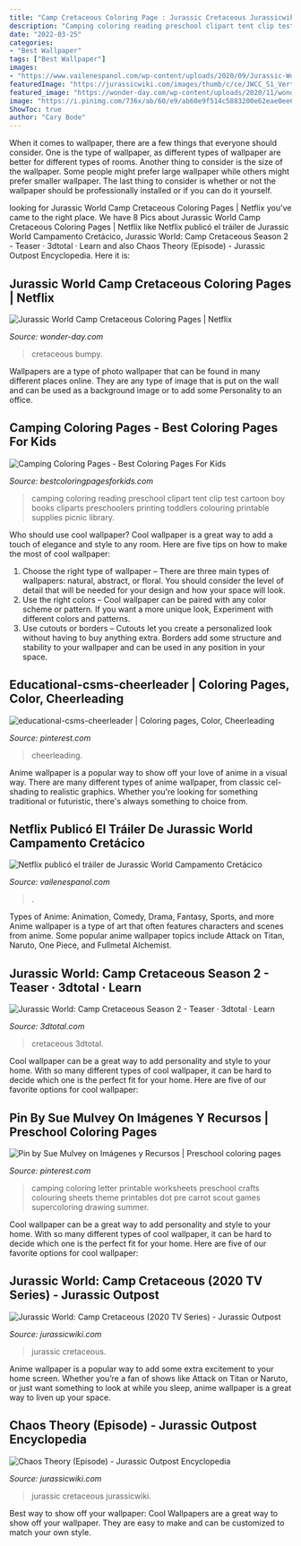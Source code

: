 ```yaml
---
title: "Camp Cretaceous Coloring Page : Jurassic Cretaceous Jurassicwiki"
description: "Camping coloring reading preschool clipart tent clip test cartoon boy books cliparts preschoolers printing toddlers colouring printable supplies picnic library"
date: "2022-03-25"
categories:
- "Best Wallpaper"
tags: ["Best Wallpaper"]
images:
- "https://www.vailenespanol.com/wp-content/uploads/2020/09/Jurassic-World-Camp-Cretaceous.jpg"
featuredImage: "https://jurassicwiki.com/images/thumb/c/ce/JWCC_S1_Vertical_Main_RGB_PRE.jpg/1200px-JWCC_S1_Vertical_Main_RGB_PRE.jpg"
featured_image: "https://wonder-day.com/wp-content/uploads/2020/11/wonder-day-camp-cretaceous-17.jpg"
image: "https://i.pinimg.com/736x/ab/60/e9/ab60e9f514c5883200e62eae0ee6b50c.jpg"
ShowToc: true
author: "Cary Bode"
---
```



When it comes to wallpaper, there are a few things that everyone should consider. One is the type of wallpaper, as different types of wallpaper are better for different types of rooms. Another thing to consider is the size of the wallpaper. Some people might prefer large wallpaper while others might prefer smaller wallpaper. The last thing to consider is whether or not the wallpaper should be professionally installed or if you can do it yourself.

	

		
looking for Jurassic World Camp Cretaceous Coloring Pages | Netflix you've came to the right place. We have 8 Pics about Jurassic World Camp Cretaceous Coloring Pages | Netflix like Netflix publicó el tráiler de Jurassic World Campamento Cretácico, Jurassic World: Camp Cretaceous Season 2 - Teaser · 3dtotal · Learn and also Chaos Theory (Episode) - Jurassic Outpost Encyclopedia. Here it is:
		
    
## Jurassic World Camp Cretaceous Coloring Pages | Netflix

<img loading=lazy src="https://wonder-day.com/wp-content/uploads/2020/11/wonder-day-camp-cretaceous-17.jpg" onerror="this.onerror=null;this.src='https://tse3.mm.bing.net/th?id=OIP.Gw1nKNEfYg9l9RV05r5PRgHaGk&amp;pid=15.1';" alt="Jurassic World Camp Cretaceous Coloring Pages | Netflix">

_Source: wonder-day.com_

>cretaceous bumpy. 

	



Wallpapers are a type of photo wallpaper that can be found in many different places online. They are any type of image that is put on the wall and can be used as a background image or to add some Personality to an office.

    
## Camping Coloring Pages - Best Coloring Pages For Kids

<img loading=lazy src="https://www.bestcoloringpagesforkids.com/wp-content/uploads/2018/05/Sleeping-in-Tent-Coloring-Page.jpg" onerror="this.onerror=null;this.src='https://tse4.mm.bing.net/th?id=OIP.gEOTuTXumX87OcjkUCnrNgHaJ4&amp;pid=15.1';" alt="Camping Coloring Pages - Best Coloring Pages For Kids">

_Source: bestcoloringpagesforkids.com_

>camping coloring reading preschool clipart tent clip test cartoon boy books cliparts preschoolers printing toddlers colouring printable supplies picnic library. 

	

Who should use cool wallpaper?
Cool wallpaper is a great way to add a touch of elegance and style to any room. Here are five tips on how to make the most of cool wallpaper: 
1) Choose the right type of wallpaper – There are three main types of wallpapers: natural, abstract, or floral. You should consider the level of detail that will be needed for your design and how your space will look. 
2) Use the right colors – Cool wallpaper can be paired with any color scheme or pattern. If you want a more unique look, Experiment with different colors and patterns. 
3) Use cutouts or borders – Cutouts let you create a personalized look without having to buy anything extra. Borders add some structure and stability to your wallpaper and can be used in any position in your space.

    
## Educational-csms-cheerleader | Coloring Pages, Color, Cheerleading

<img loading=lazy src="https://i.pinimg.com/736x/64/54/99/6454996e7280e86e8daa76d9240dbd2d.jpg" onerror="this.onerror=null;this.src='https://tse4.mm.bing.net/th?id=OIP.65VM5ROu1ZKwoNuUV3cLYAHaKe&amp;pid=15.1';" alt="educational-csms-cheerleader | Coloring pages, Color, Cheerleading">

_Source: pinterest.com_

>cheerleading. 

	

Anime wallpaper is a popular way to show off your love of anime in a visual way. There are many different types of anime wallpaper, from classic cel-shading to realistic graphics. Whether you're looking for something traditional or futuristic, there's always something to choice from.

    
## Netflix Publicó El Tráiler De Jurassic World Campamento Cretácico

<img loading=lazy src="https://www.vailenespanol.com/wp-content/uploads/2020/09/Jurassic-World-Camp-Cretaceous.jpg" onerror="this.onerror=null;this.src='https://tse4.mm.bing.net/th?id=OIP.3FyJrNEGwn8UcUZfh0D7gwHaDA&amp;pid=15.1';" alt="Netflix publicó el tráiler de Jurassic World Campamento Cretácico">

_Source: vailenespanol.com_

>. 

	

Types of Anime: Animation, Comedy, Drama, Fantasy, Sports, and more
Anime wallpaper is a type of art that often features characters and scenes from anime. Some popular anime wallpaper topics include Attack on Titan, Naruto, One Piece, and Fullmetal Alchemist.

    
## Jurassic World: Camp Cretaceous Season 2 - Teaser · 3dtotal · Learn

<img loading=lazy src="https://assets.3dtotal.com/jurassic-series.0f7e2f.image.diw.jpg" onerror="this.onerror=null;this.src='https://tse3.mm.bing.net/th?id=OIP.IKqvOaf5UMWM0cfsgd3ZHgHaDI&amp;pid=15.1';" alt="Jurassic World: Camp Cretaceous Season 2 - Teaser · 3dtotal · Learn">

_Source: 3dtotal.com_

>cretaceous 3dtotal. 

	

Cool wallpaper can be a great way to add personality and style to your home. With so many different types of cool wallpaper, it can be hard to decide which one is the perfect fit for your home. Here are five of our favorite options for cool wallpaper: 

    
## Pin By Sue Mulvey On Imágenes Y Recursos | Preschool Coloring Pages

<img loading=lazy src="https://i.pinimg.com/736x/ab/60/e9/ab60e9f514c5883200e62eae0ee6b50c.jpg" onerror="this.onerror=null;this.src='https://tse3.mm.bing.net/th?id=OIP.92yoYDfnPhjLYGmBCDDNOQHaKd&amp;pid=15.1';" alt="Pin by Sue Mulvey on Imágenes y Recursos | Preschool coloring pages">

_Source: pinterest.com_

>camping coloring letter printable worksheets preschool crafts colouring sheets theme printables dot pre carrot scout games supercoloring drawing summer. 

	

Cool wallpaper can be a great way to add personality and style to your home. With so many different types of cool wallpaper, it can be hard to decide which one is the perfect fit for your home. Here are five of our favorite options for cool wallpaper: 

    
## Jurassic World: Camp Cretaceous (2020 TV Series) - Jurassic Outpost

<img loading=lazy src="https://jurassicwiki.com/images/thumb/c/ce/JWCC_S1_Vertical_Main_RGB_PRE.jpg/1200px-JWCC_S1_Vertical_Main_RGB_PRE.jpg" onerror="this.onerror=null;this.src='https://tse2.mm.bing.net/th?id=OIP.8omLwWlHMs0GSX2eCjGB5gHaK-&amp;pid=15.1';" alt="Jurassic World: Camp Cretaceous (2020 TV Series) - Jurassic Outpost">

_Source: jurassicwiki.com_

>jurassic cretaceous. 

	

Anime wallpaper is a popular way to add some extra excitement to your home screen. Whether you’re a fan of shows like Attack on Titan or Naruto, or just want something to look at while you sleep, anime wallpaper is a great way to liven up your space.

    
## Chaos Theory (Episode) - Jurassic Outpost Encyclopedia

<img loading=lazy src="https://jurassicwiki.com/images/thumb/0/05/CampCretaceousS02E08.png/1200px-CampCretaceousS02E08.png" onerror="this.onerror=null;this.src='https://tse3.mm.bing.net/th?id=OIP.YNXD3hywxtrI1ufWzdsBCAHaEK&amp;pid=15.1';" alt="Chaos Theory (Episode) - Jurassic Outpost Encyclopedia">

_Source: jurassicwiki.com_

>jurassic cretaceous jurassicwiki. 

	

Best way to show off your wallpaper:
Cool Wallpapers are a great way to show off your wallpaper. They are easy to make and can be customized to match your own style.

